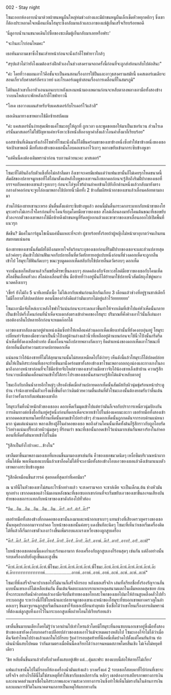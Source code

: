 002 - Stay night

โซมะออกห้องอาบน้ำมาด้วยผ้าขนหนูผืนใหญ่ห่มช่วงล่างและมีผ้าขนหนูผืนเล็กเช็ดหัวหยุกหยิกๆ ซึ่งเขาก็ต้องประหลาดใจเหมือนเห็นโฮมุระซึ่งกลับมาแล้วและเอาของแช่ตู้เย็นเสร็จเรียบร้อยพอดี

'นี่ตูอาบน้ำนานขนาดเดินไปซื้อของซะเต็มตู้เย็นกลับมาเลยหรือฟระ'

"จะกินอะไรก่อนไหมคะ"

เธอหันมาถามเขาซึ่งโซมะส่ายหน้าก่อนจะนั่งเก้าอี้โซฟายาวใกล้ๆ

"สรุปแล้วไม่ว่ายังไงผมต้องเร่งฝึกตัวเองในช่วงสงครามจอกครั้งนี้ก่อนที่จะถูกส่งย้อนกลับไปต่อสินะ"

"ค่ะ โดยที่วางแผนเอาไว้คือชั้นจะเป็นคนสอนเรื่องการใช้ปืนและอาวุธสงครามสมัยนี้ แคสเตอร์เมเดียจะสอนเกี่ยวกับศาสตร์อัคระเวทย์ และไรเดอร์เมดูซ่าสอนเรื่องการเคลื่อนที่ในสมรภูมิ"

ได้ยินแล้วเขาก็เอาหัวเอนนอนเบาะหลังแหงนหน้ามองเพดานก่อนจะหลับตาลงพลางเอามือทั้งสองข้างวางบนไหล่เบาะพักหลังเก้าอี้โซฟายาวนี้

"โอเค เธอวางแผนสำหรับจับแคสเตอร์กับไรเดอร์ไว้แล้วสิ"

เธอเดินมาทางเขาพลางใช้มือซ้ายสบัดผม

"ค่ะ แคสเตอร์นั้นง่ายสุดเพียงแค่โซมะอยู่ให้ถูกที่ ถูกเวลา และพูดขอเธอให้มาเป็นเซอร์แวน ส่วนไรเดอร์นั้นมาสเตอร์ไม่ใช่ปัญหาแค่หาจังหวะชิงหนังสืออาญาคำสั่งแล้วโอนคำสั่งมาก็เรียบร้อย"

แอสซาซินที่เดินมายังเก้าอี้โซฟาที่โซมะนั่งนั้นก็ได้ขึ้นคร่อมขาของเขาข้างหนึ่งซึ่งทำให้ขาข้างหนึ่งของเธอจ่อเป้าเขาพอดี มือทั้งสองข้างของเธอนั้นโอบคอเขาเอาไว้เบาๆ พลางขยับเข้ามากระซิบข้างหูเขา

"แต่คืนนี้คงต้องเติมพราน่าก่อน รบกวนด้วยนะคะ มาสเตอร์"

---

โซมะที่ได้ยินถึงกับตัวแข็งทื่อไม่กล้าลืมตา ถึงเขาจะเคยมีแฟนแต่ว่าแฟนเขานั้นก็ไม่เคยรุกโหดขนาดนี้ สัมผัสของปลายจมูกเธอที่ไต่ไล่มาตั้งแต่หลังใบหูของเขาจนถึงซอกคอก่อนจะรู้สึกถึงริมฝีปากของเธอที่บรรจบกับคอของเขาแล้วจูบเบาๆ ก่อนจะไล่จูบไซร้ผ่านลำคอข้ามไปยังอีกด้านหนึ่งแล้วกลับมายังตรงกลางลำคอก่อนจะจูบไล่ลงมาพลางใช้ปลายนิ้วมือทั้ง 2 ข้างสัมผัสหน้าอกของเขาแล้วเลื่อนคล้อยตามลงมา

ส่วนไอ้น้องชายเขานะเหรอ มันตื่นตั้งแต่กระซิบข้างหูแล้ว ตอนนี้มันตื่นกระดกกระแทกกับหน้าขาของโฮมุระอย่างไม่เกรงใจใครก่อนที่จะโดนจับกุมโดยมือขวาของเธอ สไลด์เลื่อนลงมายังโคนต้นขณะที่เธอขยับตัวลงจากตัวของเขาพลางใช้มือซ้ายดึงผ้าขนหนูที่รัดอยู่ออกแล้วแตะขาขวาของเขาเลื่อนออกไปเปิดพื้นที่แนวรุก

ขัดขืน? มีแค่ในการ์ตูนโชเน็นแค่นั้นแหละที่จะทำ ผู้ชายร้อยทั้งร้อยถ้าผู้หญิงไม่หน้าตาอุบาตว์จนเกินทนสมยอมแน่นอน

น้องชายของเขานั้นสัมผัสได้ถึงลมหายใจอันร้อนระอุของเธอก่อนที่ริมฝีปากของเธอจะแตะส่วนปลายสุดแล้วค่อยๆ ดันเข้าไปผ่านฟันเจอกับปลายลิ้นที่ตวัดทักทายอยู่แปบหนึ่งก่อนที่ช่วงดอกเห็ดจะถูกกลืนเข้าไป โฮมุระใช้ฟันกัดเบาๆ ขณะจูบดูดดอกเห็ดสลับกับใช้ปลายลิ้นตวัดรอบๆ ดอกเห็ด

จากนั้นเธอก็หลับตาแล้วเริ่มขยับศีรษะขึ้นลงเบาๆ สอดคล้องกับจังหวะสไลด์มือขวาของเธอกับโคนเห็ด สไลด์ขึ้นเลื่อนหัวลง สไลด์ลงเลื่อนหัวขึ้น มือซ้ายที่ว่างอยู่นั้นก็ได้ย้ายมาใช้ปลายนิ้วสัมผัสถุงไข่คู่พลางนวดคลึงเบาๆ 

'เชี้ยร์ ยังไม่ถึง 5 นาทีเลยมั้งเนี้ย ไม่ได้เอากับแฟนก่อนเลิกกันเกือบ 3 เดือนแล้วช่วงที่อยู่ฐานชาล์เดียก็ไม่มีโอกาสได้ปลดปล่อย ตอนนี้ของกำลังดีแต่ว่ามันเบรกไม่อยู่แล้วโว้ยยยยยยย'

โซมะเอามือจับไหล่เบาะหลังโซฟาไว้แน่นก่อนจะกระดกเอวขึ้นทำให้จากเดิมที่เข้าไปแค่หัวเห็ดนั้นกลายเป็นเข้าไปครึ่งโคนก่อนที่น้ำเห็ดจะแตกส่งตรงเข้าลำคอของโฮมุระ ปริมาณที่คั่งค้างเอาไว้นั้นก็เล่นเอาเธอต้องกลืนไปหลายอึกก่อนจะหมดก๊อกได้

เอวของเขากลับลงมาอยู่ตำแหน่งเดิมซึ่งทำให้เหลือแค่ส่วนดอกเห็ดเพียงเท่านั้นที่ยังคงอบอุ่นอยู่ โฮมุระเปลี่ยนท่าจับของมือขวามาเป็นนิ้วโป้งอยู่ด้านล่างแล้วนิ้วที่เหลืออยู่ด้านบนก่อนจะใช้นิ้วโป้งนั้นกรีดรีดน้ำเห็ดที่ยังคงเหลือค้างท่อ ตั้งแค่โคนจนถึงปลายพลางกัดเบาๆ ยึดตำแหน่งของดอกเห็ดเอาไว้ขณะที่ปลายลิ้นนั้นทำความสะอาดปลายดอกเห็ด

แน่นอนว่าไอ้น้องชายที่ไม่ได้ลุยมานานนั้นไม่สลบเหมือดไปได้ง่ายๆ เห็นดังนี้แล้วโฮมุระก็ได้ปลดปล่อยมันให้เป็นอิสระก่อนที่เธอจะย้ายขึ้นมานั่งคร่อมขาทั้งสองข้างเขาโซมะพลางถลกถุงน่องและกางเกงในลงมาถึงกลางหน้าขาก่อนที่จะใช้มือซ้ายจับไหล่ขวาของเขาส่วนมือขวาจับไอ้น้องชายเล็งเข้าบ้าน ความรู้สึกร้อนวาบเมื่อมันเคลื่อนผ่านเข้าไปใต้กระโปรงของเธอนั้นสามารถรู้สึกได้แม้จะหลับตาอยู่

โซมะถึงกับกลืนน้ำลายอึกใหญ่ๆ เสียงดังชัดเมื่อส่วนปลายดอกเห็ดนั้นสัมผัสกับผิวนุ่มชุ่มร้อนหน้าประตูบ้าน เจ้าน้องชายนั้นตัวเกร็งแข็งขึ้นยิ่งกว่าเดิมด้วยความตื่นเต้นที่ตัวโซมะเองนั้นต้องยอมรับว่าตื่นเต้นยิ่งกว่าครั้งแรกกับแฟนของเขาอีก

โฮมุระเริ่มทิ้งน้ำหนักตัวของเธอลง ดอกเห็ดเริ่มมุดเข้าไปแต่ทว่ามันก็เจอกับปราการเหนี่ยวนุ่มป้องกันการเดินทางต่อซึ่งยื้อกันอยู่ครู่หนึ่งก่อนที่ดอกเห็ดจะหายเข้าไปในช่องแคบมะละกา เธอย้ายมือทั้งสองเข้ามากอดคอเขาแทนโดยที่ก้านเห็ดนั้นตามเข้าไปอย่างช้าๆ ส่วนดอกเห็ดนั้นถูกกดดันจากรอบด้านแน่หนามาก นุ่มแต่แน่นมาก พลางเสียงอู้อี้ในคำคอของเธอ พอถึงส่วนโคนนั้นเห็ดทั้งต้นก็รู้สึกราวกับถูกโอบรัดไว้อย่างแน่นเปรี๊ยะด้วยผิวนุ่มสุดๆ ที่ร้อนเร่า ขณะที่เธอนั้นกอดเข้าไว้แน่นมากเช่นกันพลางร้องในลำคอตอนที่เห็ดทั้งต้นหายเข้าไปในมิด

"รู้สึกเป็นยังไงบ้างคะ...ข้างใน"

เขาลืมตาขึ้นมาพลางมองเธอที่แหงนขึ้นมามองเขาเช่นกัน คิ้วของเธอขมวดนิดๆ เหงื่อซึมบริเวณหน้าผากเห็นได้ชัด พอเห็นเธอแบบนี้แล้วเขาก็อดไม่ได้ที่จะเอามือทั้งสองข้างโอบเอวของเธอแล้วดึงเข้ามาแนบตัวเขาพลางกระซิบข้างหูเธอ

"รู้สึกดีเหมือนขึ้นสวรรค์ สุดยอดที่สุดเท่าที่เคยมีมา"

ณ นาทีนี้ในหัวของเขาไม่สนอะไรซักอย่างแล้ว จะสงครามจอก จะชาล์เดีย จะเป็นเด็กม.ต้น ช่างหัวมันทุกอย่าง เขากอดเธอแล้วโน้มเอนหลังขณะที่เธอซบอกเขาก่อนที่จะเริ่มขยับเอวของเขาขึ้นลงจนเสียงบันท้ายของเธอกระแทกกับหน้าขาของเขาดังก้องไปทั่วห้อง

"อึม...อึม...อึม...อึม...อึม...อึม...อ๊ะ!..อะ!..อ่ะ!..อ๊ะ!"

เธอย้ายมือทั้งสองข้างที่กอดคอของเขานั้นลงมาแตะหน้าอกเขาเบาๆ แทนช่วงที่เสียงครวญครางของเธอนั้นหลุดปากออกมาจากลำคอ ใบหน้าของเธอนั้นค่อยๆ แดงขึ้นทีละนิดๆ โซมะที่เห็นว่าเธอเริ่มเครื่องติดได้ที่แล้วก็เริ่มกางขาตัวเองกว้างขึ้นเพิ่มรอบและแรงเหวี่ยงของลูกสูบเครื่อง

"อ๊ะ!..อ๊ะ!..อ๊ะ!..อ๊า!..อ๊า!..อ๊าา!..อ๊าา!..อ๊าา!..อ๊าา!..อ๊ะ!..อาาห์..อ๊ะ!..อาา!..อาาา!..อา!..อะห์!"

ใบหน้าของเธอตอนนี้แดงก่ำและร้อนเอามาก ห้องเครื่องกับลูกสูบเองก็ร้อนสุดๆ เช่นกัน แต่ถึงอย่างนั้นรอบเครื่องกลับยิ่งสูงขึ้นและสูงขึ้น

"อ๊ะห์.อ๊ะห์.อ๊ะห์.อ๊ะห์.อ๊ะห์.พี่โซมะ.อ๊ะห์.อ๊ะห์.อ๊ะห์.อ๊ะห์.พี่โซมะ.อ๊ะห์.อ๊ะห์.อ๊ะห์.อ๊ะห์.อ๊ะห์.อ๊ะห์.อ๊ะห์.อ๊าาาาาาาาาาาาาาาาาาห์.....................อาาห์..อาาห์..อาห์..อาห์..อะห์..อะห์..อะห์..อะห์"

โซมะที่พึ่งเสร็จกิจคาปากเธอไปไม่นานก็เสร็จอีกรอบ หลังเธอเสร็จกิจ เล่นทั้งเรียกชื่อทั้งร้องรัญจวนลั่นแบบนั้นเขาเองก็ไม่เหลือเช่นกัน ตื่นเต้นจัดตบะแตกเบรกแหกหลุดสนามแตกในเต็มหลอดสุดซอย ก่อนที่จะกระแทกรีดน้ำค้างท่อแล้วเอามือจับบั้นท้ายของเธอโยกสะโพกของเธอไปมาให้ก้านสูบคลึ่งคลั่วไปทั่วกระบอกสูบ ระหว่างนี้ก็ใช้ใบหน้าและปลายจมูกของเขาแงะหน้าของโฮมุระที่ซบอกเขาพลางครวญในลำคอเบาๆ ขึ้นมาจูบจนลูกสูบเริ่มเย็นลงเขาก็จับเธอเปลี่ยนท่าลุยต่อ ซึ่งเชื่อได้ว่าเขาโยนเรื่องการเติมพราน่าที่ต้องแช่ลูกสูบทิ้งเอาไว้ในกระบอกสูบเพื่อถ่ายโอนไปเรียบร้อยแล้ว

---

เขาตื่นขึ้นมาบนเตียงโดยไม่รู้ว่าเวลาผ่านไปเท่าไหรแล้วโดยมีโฮมุระที่นอนซบบนอกเขาอยู่ซึ่งมือทั้งสองข้างของเขายังคงโอบกอดร่างเปลือยปล่าวของเธอเอาไว้แม้จะหมดแรงหลับไป โซมะเองก็จำไม่ได้ว่าเมื่อคืนจัดท่าไหนไปบ้างแล้วแตกในไปกี่รอบ รู้แค่ว่ารอบสุดท้ายที่น็อคนี่เห็ดปวดไปตั้งแต่โคนยันก้าน ท่อเดินน้ำนี่แสบไปหมด ว่ากันตามตรงเมื่อคืนนี้คงเรียกได้ว่าเอาจนหมดสภาพโดยสิ้นเชิง ไม่เจ๊งไม่หยุดทีเดียว

'ชิท หลับตื่นขึ้นมาแล้วยังทั้งปวดทั้งแสบอยู่เฟ้ย แต่...คุ้มละฟระ ของแบบนี้ต่อให้ตายก็ไม่เกี่ยง'

แฟนเก่าเขานั้นไปไม่กี่รอบก็ห้องเครื่องน้ำมันแห้งแล้ว บางครั้งแค่ 2 รอบเธอก็สลบคาที่ไปก่อนที่เขาจะเสร็จกิจ อย่างไรก็ดีนี่ไม่ใช่สาเหตุที่ทำให้เขากับเธอเลิกรากัน หลักๆ เธอต้องการเสถียรภาพทางการเงินและอนาคตส่วนเขาเชื่อในอิสระภาพและความสะดวกทางการเงินซึ่งทำให้เห็นไม่ตรงกันในด้านการเงินและแผนการชีวิตในอนาคตจนกลายเป็นเหตุให้แยกทางกัน
